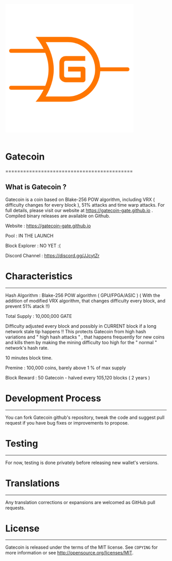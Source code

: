 <img src="https://github.com/Gatecoin-GATE/gatecoin-gate.github.io/blob/master/images/logo.png" alt="68747470733a2f2f692e6962622e636f2f52767971784b4e2f626974636f696e2e706e67" border="0"></a><br /><a target='_blank' href='https://imgbb.com/'></a><br />

# Gatecoin
===========================================

What is Gatecoin ?
----------------------

Gatecoin is a coin based on Blake-256 POW algorithm, including VRX ( difficulty changes for every block ), 51% attacks and time warp attacks. For full details, please visit our website at https://gatecoin-gate.github.io . Compiled binary releases are available on Github.


Website : https://gatecoin-gate.github.io

Pool : IN THE LAUNCH

Block Explorer : NO YET :(

Discord Channel : https://discord.gg/JJcytZr

# Characteristics
-------------------

Hash Algorithm : Blake-256 POW algorithm ( GPU/FPGA/ASIC )
( With the addition of modified VRX algorithm, that changes difficulty every block, and prevent 51% atack !!)

Total Supply : 10,000,000 GATE

Difficulty adjusted every block and possibly in CURRENT block if a long network stale tip happens !! This protects Gatecoin from high hash variations and " high hash attacks " , that happens frequently for new coins and kills them by making the mining difficulty too high for the " normal " network's hash rate.

10 minutes block time.

Premine : 100,000 coins, barely above 1 % of max supply

Block Reward : 50 Gatecoin - halved every 105,120 blocks ( 2 years )

# Development Process
-------------------

You can fork Gatecoin github's repository, tweak the code and suggest pull request if you have bug fixes or improvements to propose.

# Testing
-------

For now, testing is done privately before releasing new wallet's versions.

# Translations
------------

Any translation corrections or expansions are welcomed as GitHub pull requests.

# License
---------
Gatecoin is released under the terms of the MIT license. See `COPYING` for more
information or see http://opensource.org/licenses/MIT.



